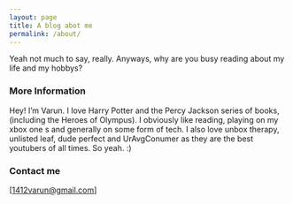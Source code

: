 ```yaml
---
layout: page
title: A blog abot me
permalink: /about/
---
```


Yeah not much to say, really. Anyways, why are you busy reading about my life and my hobbys?

### More Information

Hey! I’m Varun. I love Harry Potter and the Percy Jackson series of books, (including the Heroes of Olympus). I obviously like reading, playing on my xbox one s and generally on some form of tech. I also love unbox therapy, unlisted leaf, dude perfect and UrAvgConumer as they are the best youtubers of all times. So yeah. :)

### Contact me

[1412varun@gmail.com]
